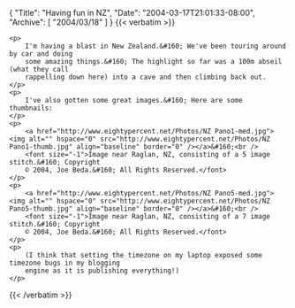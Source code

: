 {
  "Title": "Having fun in NZ",
  "Date": "2004-03-17T21:01:33-08:00",
  "Archive": [
    "2004/03/18"
  ]
}
{{< verbatim >}}

    <p>
        I'm having a blast in New Zealand.&#160; We've been touring around by car and doing
        some amazing things.&#160; The highlight so far was a 100m abseil (what they call
        rappelling down here) into a cave and then climbing back out. 
    </p>
    <p>
        I've also gotten some great images.&#160; Here are some thumbnails: 
    </p>
    <p>
        <a href="http://www.eightypercent.net/Photos/NZ Pano1-med.jpg"><img alt="" hspace="0" src="http://www.eightypercent.net/Photos/NZ Pano1-thumb.jpg" align="baseline" border="0" /></a>&#160;<br />
        <font size="-1">Image near Raglan, NZ, consisting of a 5 image stitch.&#160; Copyright
        © 2004, Joe Beda.&#160; All Rights Reserved.</font> 
    </p>
    <p>
        <a href="http://www.eightypercent.net/Photos/NZ Pano5-med.jpg"><img alt="" hspace="0" src="http://www.eightypercent.net/Photos/NZ Pano5-thumb.jpg" align="baseline" border="0" /></a>&#160;<br />
        <font size="-1">Image near Raglan, NZ, consisting of a 7 image stitch.&#160; Copyright
        © 2004, Joe Beda.&#160; All Rights Reserved.</font> 
    </p>
    <p>
        (I think that setting the timezone on my laptop exposed some timezone bugs in my blogging
        engine as it is publishing everything!) 
    </p>

{{< /verbatim >}}
